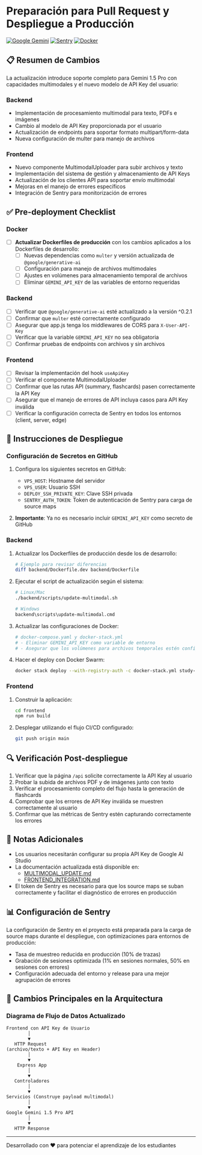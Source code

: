 # Preparación para Pull Request y Despliegue a Producción

[![Google Gemini](https://img.shields.io/badge/AI-Gemini%201.5%20Pro-blue)](https://ai.google.dev/models/gemini)
[![Sentry](https://img.shields.io/badge/Monitoring-Sentry-purple)](https://sentry.io/)
[![Docker](https://img.shields.io/badge/Docker-Ready-blue)](https://www.docker.com/)

## 📋 Resumen de Cambios

La actualización introduce soporte completo para Gemini 1.5 Pro con capacidades multimodales y el nuevo modelo de API Key del usuario:

### Backend
- Implementación de procesamiento multimodal para texto, PDFs e imágenes
- Cambio al modelo de API Key proporcionada por el usuario
- Actualización de endpoints para soportar formato multipart/form-data
- Nueva configuración de multer para manejo de archivos

### Frontend  
- Nuevo componente MultimodalUploader para subir archivos y texto
- Implementación del sistema de gestión y almacenamiento de API Keys
- Actualización de los clientes API para soportar envío multimodal
- Mejoras en el manejo de errores específicos
- Integración de Sentry para monitorización de errores

## ✅ Pre-deployment Checklist

### Docker
- [ ] **Actualizar Dockerfiles de producción** con los cambios aplicados a los Dockerfiles de desarrollo:
  - [ ] Nuevas dependencias como `multer` y versión actualizada de `@google/generative-ai`
  - [ ] Configuración para manejo de archivos multimodales
  - [ ] Ajustes en volúmenes para almacenamiento temporal de archivos
  - [ ] Eliminar `GEMINI_API_KEY` de las variables de entorno requeridas

### Backend
- [ ] Verificar que `@google/generative-ai` esté actualizado a la versión ^0.2.1
- [ ] Confirmar que `multer` esté correctamente configurado
- [ ] Asegurar que app.js tenga los middlewares de CORS para `X-User-API-Key`
- [ ] Verificar que la variable `GEMINI_API_KEY` no sea obligatoria
- [ ] Confirmar pruebas de endpoints con archivos y sin archivos

### Frontend
- [ ] Revisar la implementación del hook `useApiKey`
- [ ] Verificar el componente MultimodalUploader
- [ ] Confirmar que las rutas API (summary, flashcards) pasen correctamente la API Key
- [ ] Asegurar que el manejo de errores de API incluya casos para API Key inválida
- [ ] Verificar la configuración correcta de Sentry en todos los entornos (client, server, edge)

## 🚀 Instrucciones de Despliegue

### Configuración de Secretos en GitHub

1. Configura los siguientes secretos en GitHub:
   - `VPS_HOST`: Hostname del servidor
   - `VPS_USER`: Usuario SSH
   - `DEPLOY_SSH_PRIVATE_KEY`: Clave SSH privada
   - `SENTRY_AUTH_TOKEN`: Token de autenticación de Sentry para carga de source maps

2. **Importante**: Ya no es necesario incluir `GEMINI_API_KEY` como secreto de GitHub

### Backend
1. Actualizar los Dockerfiles de producción desde los de desarrollo:
   ```bash
   # Ejemplo para revisar diferencias
   diff backend/Dockerfile.dev backend/Dockerfile
   ```

2. Ejecutar el script de actualización según el sistema:
   ```bash
   # Linux/Mac
   ./backend/scripts/update-multimodal.sh
   
   # Windows
   backend\scripts\update-multimodal.cmd
   ```
   
3. Actualizar las configuraciones de Docker:
   ```yaml
   # docker-compose.yaml y docker-stack.yml
   # - Eliminar GEMINI_API_KEY como variable de entorno
   # - Asegurar que los volúmenes para archivos temporales estén configurados
   ```

4. Hacer el deploy con Docker Swarm:
   ```bash
   docker stack deploy --with-registry-auth -c docker-stack.yml study-tool
   ```

### Frontend
1. Construir la aplicación:
   ```bash
   cd frontend
   npm run build
   ```

2. Desplegar utilizando el flujo CI/CD configurado:
   ```bash
   git push origin main
   ```

## 🔍 Verificación Post-despliegue

1. Verificar que la página `/api` solicite correctamente la API Key al usuario
2. Probar la subida de archivos PDF y de imágenes junto con texto
3. Verificar el procesamiento completo del flujo hasta la generación de flashcards
4. Comprobar que los errores de API Key inválida se muestren correctamente al usuario
5. Confirmar que las métricas de Sentry estén capturando correctamente los errores

## 📝 Notas Adicionales

- Los usuarios necesitarán configurar su propia API Key de Google AI Studio
- La documentación actualizada está disponible en:
  - [MULTIMODAL_UPDATE.md](./backend/docs/MULTIMODAL_UPDATE.md)
  - [FRONTEND_INTEGRATION.md](./backend/docs/FRONTEND_INTEGRATION.md)
- El token de Sentry es necesario para que los source maps se suban correctamente y facilitar el diagnóstico de errores en producción

## 📊 Configuración de Sentry

La configuración de Sentry en el proyecto está preparada para la carga de source maps durante el despliegue, con optimizaciones para entornos de producción:

- Tasa de muestreo reducida en producción (10% de trazas)
- Grabación de sesiones optimizada (1% en sesiones normales, 50% en sesiones con errores)
- Configuración adecuada del entorno y release para una mejor agrupación de errores

## 📓 Cambios Principales en la Arquitectura

### Diagrama de Flujo de Datos Actualizado

```
Frontend con API Key de Usuario
        │
        ▼
   HTTP Request 
(archivo/texto + API Key en Header)
        │
        ▼
    Express App
        │
        ▼
   Controladores
        │
        ▼
Servicios (Construye payload multimodal)
        │
        ▼
Google Gemini 1.5 Pro API
        │
        ▼
   HTTP Response
```

---

Desarrollado con ❤️ para potenciar el aprendizaje de los estudiantes